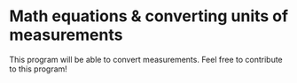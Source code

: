 # Math equations & converting units of measurements
This program will be able to convert measurements.
Feel free to contribute to this program!
